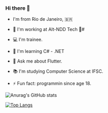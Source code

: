 ### Hi there 👋

- I'm from Rio de Janeiro, :brazil:

- 🔭 I'm working at Alt-NDD Tech 🚀#
- 💻 I'm trainee.
- 🌱 I'm learning C# - .NET
- 💬 Ask me about Flutter.
- 📚 I'm studying Computer Science at IFSC.
- ⚡ Fun fact: programmin since age 18.


![Anurag's GitHub stats](https://github-readme-stats.vercel.app/api?username=MervelMath&show_icons=true&theme=dracula)



[![Top Langs](https://github-readme-stats.vercel.app/api/top-langs/?username=MervelMath&layout=compact)](https://github.com/MervelMath/github-readme-stats)

